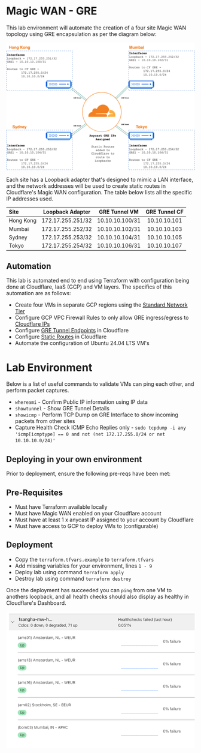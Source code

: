 # Magic WAN - GRE

This lab environment will automate the creation of a four site Magic WAN topology using GRE encapsulation as per the diagram below:

![mwan-diagram](./images/mwan-gre-topology.png)

Each site has a Loopback adapter that's designed to mimic a LAN interface, and the network addresses will be used to create static routes in Cloudflare's Magic WAN configuration. The table below lists all the specific IP addresses used.

| Site      | Loopback Adapter  |  GRE Tunnel VM  | GRE Tunnel CF |
| :-------- | :---------------: | :-------------: | :-----------: |
| Hong Kong | 172.17.255.251/32 | 10.10.10.100/31 | 10.10.10.101  |
| Mumbai    | 172.17.255.252/32 | 10.10.10.102/31 | 10.10.10.103  |
| Sydney    | 172.17.255.253/32 | 10.10.10.104/31 | 10.10.10.105  |
| Tokyo     | 172.17.255.254/32 | 10.10.10.106/31 | 10.10.10.107  |

## Automation

This lab is automated end to end using Terraform with configuration being done at Cloudflare, IaaS (GCP) and VM layers. The specifics of this automation are as follows:

- Create four VMs in separate GCP regions using the [Standard Network Tier](https://cloud.google.com/network-tiers)
- Configure GCP VPC Firewall Rules to only allow GRE ingress/egress to [Cloudflare IPs](https://www.cloudflare.com/en-gb/ips/)
- Configure [GRE Tunnel Endpoints](https://developers.cloudflare.com/magic-wan/configuration/manually/how-to/configure-tunnels/) in Cloudflare
- Configure [Static Routes](https://developers.cloudflare.com/magic-wan/configuration/manually/how-to/configure-static-routes/) in Cloudflare
- Automate the configuration of Ubuntu 24.04 LTS VM's

# Lab Environment

Below is a list of useful commands to validate VMs can ping each other, and perform packet captures. 

- `whereami` - Confirm Public IP information using IP data
- `showtunnel` - Show GRE Tunnel Details
- `showicmp` - Perform TCP Dump on GRE Interface to show incoming packets from other sites
- Capture Health Check ICMP Echo Replies only - `sudo tcpdump -i any 'icmp[icmptype] == 0 and not (net 172.17.255.0/24 or net 10.10.10.0/24)'`

## Deploying in your own environment

Prior to deployment, ensure the following pre-reqs have been met:

## Pre-Requisites

- Must have Terraform available locally
- Must have Magic WAN enabled on your Cloudflare account
- Must have at least 1 x anycast IP assigned to your account by Cloudflare
- Must have access to GCP to deploy VMs to (configurable)

## Deployment

- Copy the `terraform.tfvars.example` to `terraform.tfvars`
- Add missing variables for your environment, lines `1 - 9`
- Deploy lab using command `terraform apply`
- Destroy lab using command `terraform destroy`

Once the deployment has succeeded you can `ping` from one VM to anothers loopback, and all health checks should also display as healthy in Cloudflare's Dashboard. 

![health-checks](./images/successful-health-checks.png)